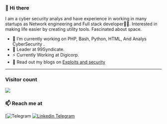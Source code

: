 ### 👋 Hi there 
I am a cyber security analys and have experience in working in many startups as Network engineering and Full stack developer👨‍💻. Interested in making life easier by creating utility tools. Fascinated about space.


- 🔭 I’m currently working on PHP, Bash, Python, HTML, And Analys CyberSecurity .
- 🍔 Leader at 99Syndicate.
- ⚡ Currently Working at Digicorp.
- 💬 Read out my blogs on [Exploits and security](https://exploitdbs.blogspot.com/)

<hr />

### Visitor count
<img src="https://profile-counter.glitch.me/vanshkapoor/count.svg" />

### 📫 Reach me at 
[![Telegram](https://t.me/@MrcakilReal)
[![Linkedin](https://cdn.imgbin.com/0/12/3/imgbin-telegram-logo-computer-icons-social-white-arrow-illustration-Y4zYuwQ8rR3LYPMvJRkamGCkY.jpg) Telegram](https://t.me/@MrcakilReal)
